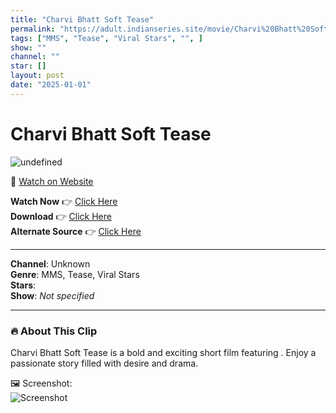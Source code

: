 ```yaml
---
title: "Charvi Bhatt Soft Tease"
permalink: "https://adult.indianseries.site/movie/Charvi%20Bhatt%20Soft%20Tease"
tags: ["MMS", "Tease", "Viral Stars", "", ]
show: ""
channel: ""
star: []
layout: post
date: "2025-01-01"
---
```


# Charvi Bhatt Soft Tease

![undefined](https://desisins.com/wp-content/uploads/2024/09/Charvi-Bhatt-Tease-DesiSins.com_.jpg)

🔗 [Watch on Website](https://adult.indianseries.site/movie/Charvi%20Bhatt%20Soft%20Tease)

**Watch Now** 👉 [Click Here](https://adult.indianseries.site/movie/Charvi%20Bhatt%20Soft%20Tease)  
**Download** 👉 [Click Here](https://adult.indianseries.site/movie/Charvi%20Bhatt%20Soft%20Tease)  
**Alternate Source** 👉 [Click Here](https://adult.indianseries.site/movie/Charvi%20Bhatt%20Soft%20Tease)

---

**Channel**: Unknown  
**Genre**: MMS, Tease, Viral Stars  
**Stars**:   
**Show**: *Not specified*

---

### 🔥 About This Clip

Charvi Bhatt Soft Tease is a bold and exciting short film featuring . Enjoy a passionate story filled with desire and drama.
 
🖼️ Screenshot:  
![Screenshot](https://desisins.com/wp-content/uploads/2024/09/Charvi-Bhatt-Tease-DesiSins.com_.jpg)
